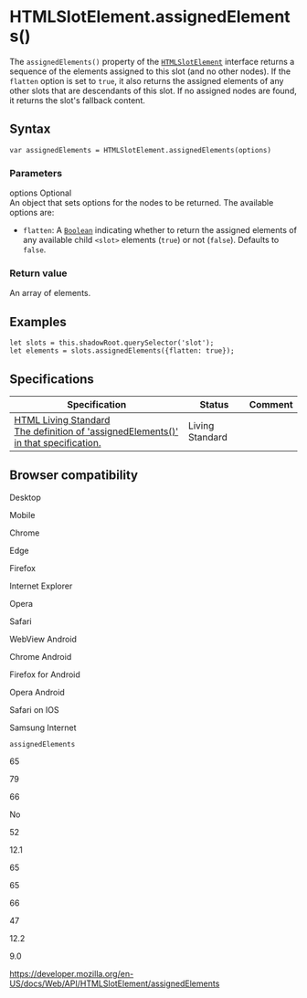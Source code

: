 # HTMLSlotElement.assignedElements()

The `assignedElements()` property of the [`HTMLSlotElement`](../htmlslotelement) interface returns a sequence of the elements assigned to this slot (and no other nodes). If the `flatten` option is set to `true`, it also returns the assigned elements of any other slots that are descendants of this slot. If no assigned nodes are found, it returns the slot's fallback content.

## Syntax

    var assignedElements = HTMLSlotElement.assignedElements(options)

### Parameters

options <span class="badge inline optional">Optional</span>  
An object that sets options for the nodes to be returned. The available options are:

- `flatten`: A [`Boolean`](https://developer.mozilla.org/en-US/docs/Web/JavaScript/Reference/Global_Objects/Boolean) indicating whether to return the assigned elements of any available child `<slot>` elements (`true`) or not (`false`). Defaults to `false`.

### Return value

An array of elements.

## Examples

    let slots = this.shadowRoot.querySelector('slot');
    let elements = slots.assignedElements({flatten: true});

## Specifications

<table><thead><tr class="header"><th>Specification</th><th>Status</th><th>Comment</th></tr></thead><tbody><tr class="odd"><td><a href="https://html.spec.whatwg.org/multipage/#dom-slot-assignedelements">HTML Living Standard<br />
<span class="small">The definition of 'assignedElements()' in that specification.</span></a></td><td><span class="spec-living">Living Standard</span></td><td></td></tr></tbody></table>

## Browser compatibility

Desktop

Mobile

Chrome

Edge

Firefox

Internet Explorer

Opera

Safari

WebView Android

Chrome Android

Firefox for Android

Opera Android

Safari on IOS

Samsung Internet

`assignedElements`

65

79

66

No

52

12.1

65

65

66

47

12.2

9.0

<a href="https://developer.mozilla.org/en-US/docs/Web/API/HTMLSlotElement/assignedElements" class="_attribution-link">https://developer.mozilla.org/en-US/docs/Web/API/HTMLSlotElement/assignedElements</a>
